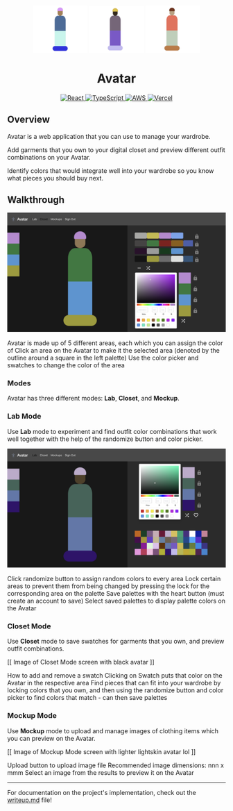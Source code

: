 <p align="center">
    <img src="public/avatar-a1.png" width="25%" alt="Avatar Logo"/>
    <img src="public/avatar-a6.png" width="25%" alt="Avatar Logo"/>
    <img src="public/avatar-a5.png" width="25%" alt="Avatar Logo"/>
</p>

<h1 align="center"><strong>Avatar</strong></h1>

<p align="center">
    <a href="https://react.dev">
        <img src="https://img.shields.io/badge/react-%2320232a.svg?style=for-the-badge&logo=react&logoColor=%2361DAFB)" alt="React"/>
    </a>
    <a href="https://www.typescriptlang.org/">
        <img src="https://img.shields.io/badge/typescript-%23007ACC.svg?style=for-the-badge&logo=typescript&logoColor=white" alt="TypeScript"/>
    </a>
    <a href="https://aws.amazon.com/">
        <img src="https://img.shields.io/badge/Amazon_AWS-FF9900?style=for-the-badge&logo=amazonaws&logoColor=white" alt="AWS"/>
    </a>
    <a href="https://www.vercel.com/">
        <img src="https://img.shields.io/badge/Vercel-000000?style=for-the-badge&logo=vercel&logoColor=white" alt="Vercel"/>
    </a>
</p>

## Overview

Avatar is a web application that you can use to manage your wardrobe.

Add garments that you own to your digital closet and preview different outfit combinations on your Avatar.

Identify colors that would integrate well into your wardrobe so you know what pieces you should buy next.

## Walkthrough

<!-- [[ Avatar Demo YouTube video (eventually) ]] -->

![Closet Mode](public/closet-mode.png)

Avatar is made up of 5 different areas, each which you can assign the color of
Click an area on the Avatar to make it the selected area (denoted by the outline around a square in the left palette)
Use the color picker and swatches to change the color of the area

### Modes


Avatar has three different modes: **Lab**, **Closet**, and **Mockup**.

### Lab Mode

Use **Lab** mode to experiment and find outfit color combinations that work well together with the help of the randomize button and color picker.

![Lab Mode](public/lab-mode.png)

Click randomize button to assign random colors to every area
Lock certain areas to prevent them from being changed by pressing the lock for the corresponding area on the palette
Save palettes with the heart button (must create an account to save)
Select saved palettes to display palette colors on the Avatar

### Closet Mode

Use **Closet** mode to save swatches for garments that you own, and preview outfit combinations.

[[ Image of Closet Mode screen with black avatar ]]

How to add and remove a swatch
Clicking on Swatch puts that color on the Avatar in the respective area
Find pieces that can fit into your wardrobe by locking colors that you own, and then using the randomize button and color picker to find colors that match - can then save palettes

### Mockup Mode

Use **Mockup** mode to upload and manage images of clothing items which you can preview on the Avatar.

[[ Image of Mockup Mode screen with lighter lightskin avatar lol ]]

Upload button to upload image file
Recommended image dimensions: nnn x mmm
Select an image from the results to preview it on the Avatar

---

For documentation on the project's implementation, check out the [writeup.md](writeup.md) file!



